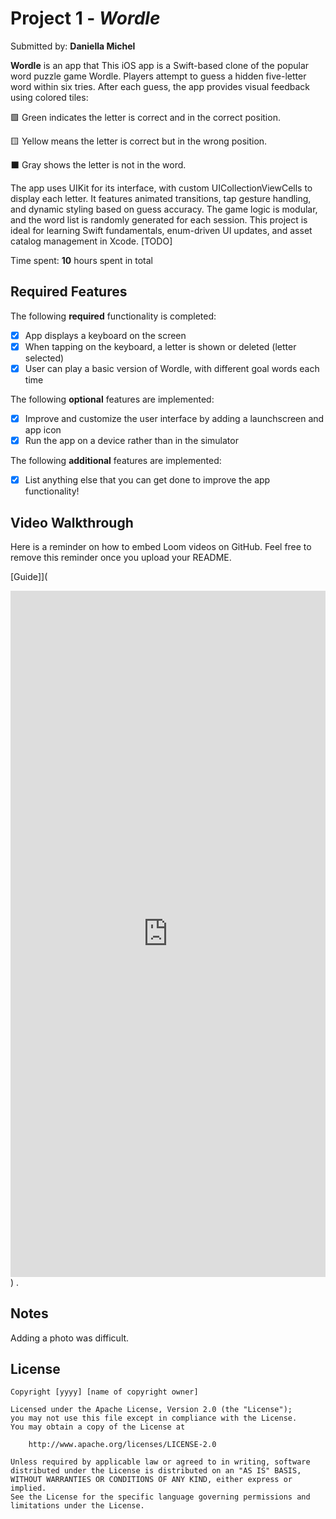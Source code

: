 # Project 1 - *Wordle*

Submitted by: **Daniella Michel**

**Wordle** is an app that This iOS app is a Swift-based clone of the popular word puzzle game Wordle. Players attempt to guess a hidden five-letter word within six tries. After each guess, the app provides visual feedback using colored tiles:

🟩 Green indicates the letter is correct and in the correct position.

🟨 Yellow means the letter is correct but in the wrong position.

⬛ Gray shows the letter is not in the word.

The app uses UIKit for its interface, with custom UICollectionViewCells to display each letter. It features animated transitions, tap gesture handling, and dynamic styling based on guess accuracy. The game logic is modular, and the word list is randomly generated for each session. This project is ideal for learning Swift fundamentals, enum-driven UI updates, and asset catalog management in Xcode. [TODO] 

Time spent: **10** hours spent in total

## Required Features

The following **required** functionality is completed:

- [x] App displays a keyboard on the screen
- [x] When tapping on the keyboard, a letter is shown or deleted (letter selected)
- [x] User can play a basic version of Wordle, with different goal words each time

The following **optional** features are implemented:

- [x] Improve and customize the user interface by adding a launchscreen and app icon
- [x] Run the app on a device rather than in the simulator

The following **additional** features are implemented:

- [x] List anything else that you can get done to improve the app functionality!

## Video Walkthrough

Here is a reminder on how to embed Loom videos on GitHub. Feel free to remove this reminder once you upload your README. 

[Guide]](<div style="position: relative; padding-bottom: 217.81376518218622%; height: 0;"><iframe src="https://www.loom.com/embed/eaf6fc88df894d498481e09a49a02291?sid=a9981dfc-6eb5-45d8-b7bb-a1349a98ce51" frameborder="0" webkitallowfullscreen mozallowfullscreen allowfullscreen style="position: absolute; top: 0; left: 0; width: 100%; height: 100%;"></iframe></div>) .


## Notes

Adding a photo was difficult.

## License

    Copyright [yyyy] [name of copyright owner]

    Licensed under the Apache License, Version 2.0 (the "License");
    you may not use this file except in compliance with the License.
    You may obtain a copy of the License at

        http://www.apache.org/licenses/LICENSE-2.0

    Unless required by applicable law or agreed to in writing, software
    distributed under the License is distributed on an "AS IS" BASIS,
    WITHOUT WARRANTIES OR CONDITIONS OF ANY KIND, either express or implied.
    See the License for the specific language governing permissions and
    limitations under the License.
